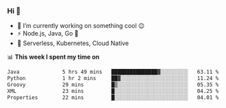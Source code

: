 ### Hi 👋

<!--
**nodejh/nodejh** is a ✨ _special_ ✨ repository because its `README.md` (this file) appears on your GitHub profile.

Here are some ideas to get you started:

- 🔭 I’m currently working on ...
- 🌱 I’m currently learning ...
- 👯 I’m looking to collaborate on ...
- 🤔 I’m looking for help with ...
- 💬 Ask me about ...
- 📫 How to reach me: ...
- 😄 Pronouns: ...
- ⚡ Fun fact: ...
-->

- 🔭 I’m currently working on something cool :wink:
- ⚡ Node.js, Java, Go :thought_balloon:
- 🤖 Serverless, Kubernetes, Cloud Native

📊 **This week I spent my time on**

<!--START_SECTION:waka-->

```txt
Java              5 hrs 49 mins   ███████████████▓░░░░░░░░░   63.11 %
Python            1 hr 2 mins     ██▓░░░░░░░░░░░░░░░░░░░░░░   11.24 %
Groovy            29 mins         █▒░░░░░░░░░░░░░░░░░░░░░░░   05.35 %
XML               23 mins         █░░░░░░░░░░░░░░░░░░░░░░░░   04.25 %
Properties        22 mins         █░░░░░░░░░░░░░░░░░░░░░░░░   04.01 %
```

<!--END_SECTION:waka-->


<!--
:traffic_light: **Visitors**

![visitors](https://visitor-badge.glitch.me/badge?page_id=nodejh.nodejh)
-->
